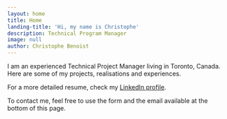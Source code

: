 ```yaml
---
layout: home
title: Home
landing-title: 'Hi, my name is Christophe'
description: Technical Program Manager
image: null
author: Christophe Benoist
---
```


I am an experienced Technical Project Manager living in Toronto, Canada. Here are some of my projects, realisations and experiences.

For a more detailed resume, check my <a href="https://www.linkedin.com/in/christophebenoist/" target="_blank">LinkedIn profile</a>.

To contact me, feel free to use the form and the email available at the bottom of this page.